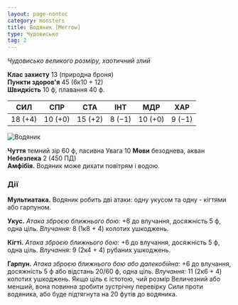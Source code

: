 ```yaml
---
layout: page-nontoc
category: monsters
title: Водяник [Merrow]
type: Чудовисько
tag: 2
---
```


_Чудовисько великого розміру, хаотичний злий_

**Клас захисту** 13 (природна броня)    
**Пункти здоров'я** 45 (6к10 + 12)    
**Швидкість** 10 ф, плавання 40 ф.

| СИЛ     | СПР     | СТА     | ІНТ    | МДР     | ХАР    |
| ------- | ------- | ------- | ------ | ------- | ------ |
| 18 (+4) | 10 (+0) | 15 (+2) | 8 (−1) | 10 (+0) | 9 (−1) |

![Водяник](https://www.dndbeyond.com/avatars/thumbnails/30833/389/1000/1000/638063862754985837.png)

**Чуття** темний зір 60 ф, пасивна Увага 10 
**Мови** безоднева, акван
**Небезпека** 2 (450 ПД)   
**Амфібія.** Водяник може дихати повітрям і водою.

### Дії
**Мультиатака.** Водяник робить дві атаки: одну укусом та одну - кігтями або гарпуном.

**Укус.** _Атака зброєю ближнього бою:_ +6 до влучання, досяжність 5 ф, одна ціль. _Влучання:_ 8 (1к8 + 4) колотих ушкоджень.

**Кігті.** _Атака зброєю ближнього бою:_ +6 до влучання, досяжність 5 ф, одна ціль. _Влучання:_ 9 (2к4 + 4) рубаних ушкоджень.

**Гарпун.** _Атака зброєю ближнього бою або далекобійна:_ +6 до влучання, досяжність 5 ф або відстань 20/60 ф, одна ціль. _Влучання:_ 11 (2к6 + 4) колотих ушкоджень. Якщо ціль є істотою, чий розмір Величезний або менший, вона повинна зробити зустрічну перевірку Сили проти водяника, або буде підтягнута на 20 футів до водяника.

